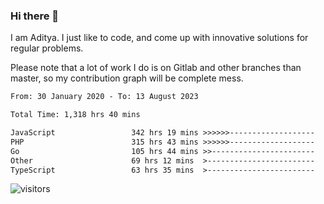 ### Hi there 👋

I am Aditya. I just like to code, and come up with innovative solutions for regular problems.

Please note that a lot of work I do is on Gitlab and other branches than master, so my contribution graph will be complete mess.

<!--START_SECTION:waka-->

```txt
From: 30 January 2020 - To: 13 August 2023

Total Time: 1,318 hrs 40 mins

JavaScript                 342 hrs 19 mins >>>>>>-------------------   25.96 %
PHP                        315 hrs 43 mins >>>>>>-------------------   23.94 %
Go                         105 hrs 44 mins >>-----------------------   08.02 %
Other                      69 hrs 12 mins  >------------------------   05.25 %
TypeScript                 63 hrs 35 mins  >------------------------   04.82 %
```

<!--END_SECTION:waka-->

![visitors](https://visitor-badge.glitch.me/badge?page_id=BrainBuzzer.visitor-badge&left_color=green&right_color=red)
